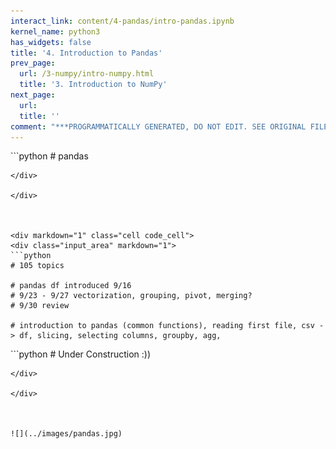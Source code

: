 ```yaml
---
interact_link: content/4-pandas/intro-pandas.ipynb
kernel_name: python3
has_widgets: false
title: '4. Introduction to Pandas'
prev_page:
  url: /3-numpy/intro-numpy.html
  title: '3. Introduction to NumPy'
next_page:
  url: 
  title: ''
comment: "***PROGRAMMATICALLY GENERATED, DO NOT EDIT. SEE ORIGINAL FILES IN /content***"
---
```



<div markdown="1" class="cell code_cell">
<div class="input_area" markdown="1">
```python
# pandas

```
</div>

</div>



<div markdown="1" class="cell code_cell">
<div class="input_area" markdown="1">
```python
# 105 topics

# pandas df introduced 9/16
# 9/23 - 9/27 vectorization, grouping, pivot, merging?
# 9/30 review

# introduction to pandas (common functions), reading first file, csv -> df, slicing, selecting columns, groupby, agg, 

```
</div>

</div>



<div markdown="1" class="cell code_cell">
<div class="input_area" markdown="1">
```python
# Under Construction :))

```
</div>

</div>



![](../images/pandas.jpg)


